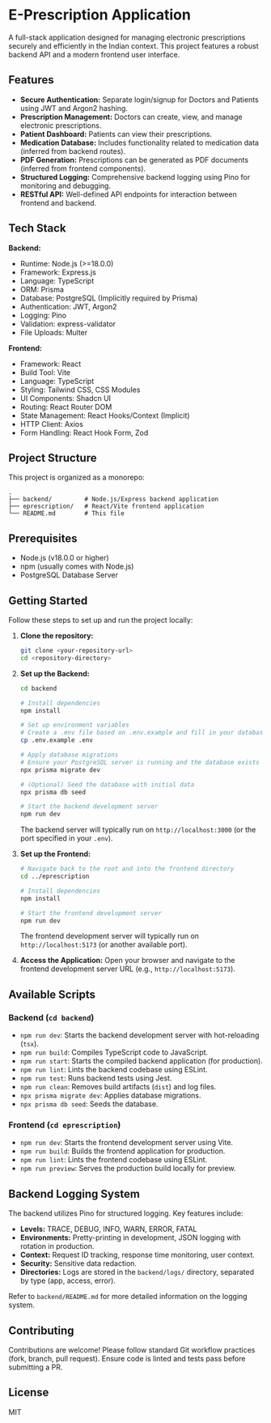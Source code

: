 # E-Prescription Application

A full-stack application designed for managing electronic prescriptions securely and efficiently in the Indian context. This project features a robust backend API and a modern frontend user interface.

## Features

*   **Secure Authentication:** Separate login/signup for Doctors and Patients using JWT and Argon2 hashing.
*   **Prescription Management:** Doctors can create, view, and manage electronic prescriptions.
*   **Patient Dashboard:** Patients can view their prescriptions.
*   **Medication Database:** Includes functionality related to medication data (inferred from backend routes).
*   **PDF Generation:** Prescriptions can be generated as PDF documents (inferred from frontend components).
*   **Structured Logging:** Comprehensive backend logging using Pino for monitoring and debugging.
*   **RESTful API:** Well-defined API endpoints for interaction between frontend and backend.

## Tech Stack

**Backend:**

*   Runtime: Node.js (>=18.0.0)
*   Framework: Express.js
*   Language: TypeScript
*   ORM: Prisma
*   Database: PostgreSQL (Implicitly required by Prisma)
*   Authentication: JWT, Argon2
*   Logging: Pino
*   Validation: express-validator
*   File Uploads: Multer

**Frontend:**

*   Framework: React
*   Build Tool: Vite
*   Language: TypeScript
*   Styling: Tailwind CSS, CSS Modules
*   UI Components: Shadcn UI
*   Routing: React Router DOM
*   State Management: React Hooks/Context (Implicit)
*   HTTP Client: Axios
*   Form Handling: React Hook Form, Zod

## Project Structure

This project is organized as a monorepo:

```
.
├── backend/         # Node.js/Express backend application
├── eprescription/   # React/Vite frontend application
└── README.md        # This file
```

## Prerequisites

*   Node.js (v18.0.0 or higher)
*   npm (usually comes with Node.js)
*   PostgreSQL Database Server

## Getting Started

Follow these steps to set up and run the project locally:

1.  **Clone the repository:**
    ```bash
    git clone <your-repository-url>
    cd <repository-directory>
    ```

2.  **Set up the Backend:**
    ```bash
    cd backend

    # Install dependencies
    npm install

    # Set up environment variables
    # Create a .env file based on .env.example and fill in your database URL, JWT secret, etc.
    cp .env.example .env

    # Apply database migrations
    # Ensure your PostgreSQL server is running and the database exists
    npx prisma migrate dev

    # (Optional) Seed the database with initial data
    npx prisma db seed

    # Start the backend development server
    npm run dev
    ```
    The backend server will typically run on `http://localhost:3000` (or the port specified in your `.env`).

3.  **Set up the Frontend:**
    ```bash
    # Navigate back to the root and into the frontend directory
    cd ../eprescription

    # Install dependencies
    npm install

    # Start the frontend development server
    npm run dev
    ```
    The frontend development server will typically run on `http://localhost:5173` (or another available port).

4.  **Access the Application:**
    Open your browser and navigate to the frontend development server URL (e.g., `http://localhost:5173`).

## Available Scripts

### Backend (`cd backend`)

*   `npm run dev`: Starts the backend development server with hot-reloading (`tsx`).
*   `npm run build`: Compiles TypeScript code to JavaScript.
*   `npm run start`: Starts the compiled backend application (for production).
*   `npm run lint`: Lints the backend codebase using ESLint.
*   `npm run test`: Runs backend tests using Jest.
*   `npm run clean`: Removes build artifacts (`dist`) and log files.
*   `npx prisma migrate dev`: Applies database migrations.
*   `npx prisma db seed`: Seeds the database.

### Frontend (`cd eprescription`)

*   `npm run dev`: Starts the frontend development server using Vite.
*   `npm run build`: Builds the frontend application for production.
*   `npm run lint`: Lints the frontend codebase using ESLint.
*   `npm run preview`: Serves the production build locally for preview.

## Backend Logging System

The backend utilizes Pino for structured logging. Key features include:

*   **Levels:** TRACE, DEBUG, INFO, WARN, ERROR, FATAL
*   **Environments:** Pretty-printing in development, JSON logging with rotation in production.
*   **Context:** Request ID tracking, response time monitoring, user context.
*   **Security:** Sensitive data redaction.
*   **Directories:** Logs are stored in the `backend/logs/` directory, separated by type (app, access, error).

Refer to `backend/README.md` for more detailed information on the logging system.

## Contributing

Contributions are welcome! Please follow standard Git workflow practices (fork, branch, pull request). Ensure code is linted and tests pass before submitting a PR.

## License

MIT
